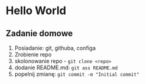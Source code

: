 # Hello World
## Zadanie domowe
1. Posiadanie: git, githuba, configa
2. Zrobienie repo
3. skolonowanie repo - `git clone <repo>`
4. dodanie README.md: `git ass README.md`
5. popelnij zmianę: `git commit -m "Initial commit"`